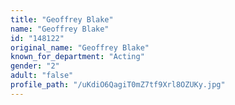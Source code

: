 ```yaml
---
title: "Geoffrey Blake"
name: "Geoffrey Blake"
id: "148122"
original_name: "Geoffrey Blake"
known_for_department: "Acting"
gender: "2"
adult: "false"
profile_path: "/uKdiO6QagiT0mZ7tf9Xrl8OZUKy.jpg"
---
```

